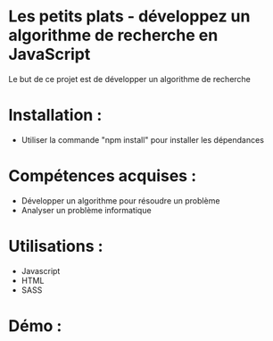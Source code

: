 # Les petits plats - développez un algorithme de recherche en JavaScript
Le but de ce projet est de développer un algorithme de recherche

# Installation :
- Utiliser la commande "npm install" pour installer les dépendances


# Compétences acquises :
- Développer un algorithme pour résoudre un problème
- Analyser un problème informatique

# Utilisations : 
- Javascript
- HTML
- SASS

# Démo :

